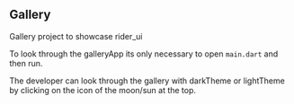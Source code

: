 ## Gallery

Gallery project to showcase rider_ui

To look through the galleryApp its only necessary to open `main.dart` and then run. 

The developer can look through the gallery with darkTheme or lightTheme by clicking on the icon of the moon/sun at the top. 


